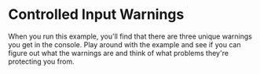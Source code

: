 # Controlled Input Warnings

When you run this example, you'll find that there are three unique warnings you
get in the console. Play around with the example and see if you can figure out
what the warnings are and think of what problems they're protecting you from.
